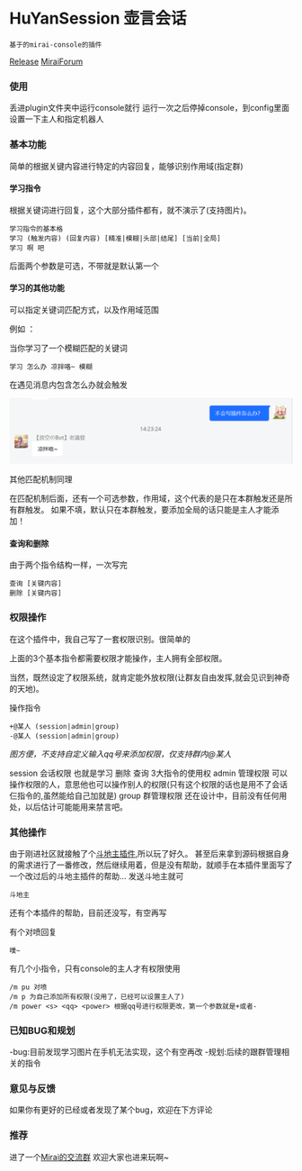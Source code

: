 # HuYanSession 壶言会话
    基于的mirai-console的插件

[Release](https://github.com/Moyuyanli/GroupSession/releases/tag/formal)
[MiraiForum]()

### 使用

丢进plugin文件夹中运行console就行
运行一次之后停掉console，到config里面设置一下主人和指定机器人

### 基本功能
    
简单的根据关键内容进行特定的内容回复，能够识别作用域(指定群)

#### 学习指令
根据关键词进行回复，这个大部分插件都有，就不演示了(支持图片)。
    
    学习指令的基本格
    学习 (触发内容) (回复内容) [精准|模糊|头部|结尾] [当前|全局]
    学习 啊 吧

后面两个参数是可选，不带就是默认第一个

#### 学习的其他功能

可以指定关键词匹配方式，以及作用域范围

例如 ：

当你学习了一个模糊匹配的关键词
    
    学习 怎么办 凉拌咯~ 模糊

在遇见消息内包含怎么办就会触发
    
![img.png](img.png)

其他匹配机制同理

在匹配机制后面，还有一个可选参数，作用域，这个代表的是只在本群触发还是所有群触发。
如果不填，默认只在本群触发，要添加全局的话只能是主人才能添加！

#### 查询和删除

由于两个指令结构一样，一次写完

    查询 [关键内容]
    删除 [关键内容]

### 权限操作

在这个插件中，我自己写了一套权限识别。很简单的

上面的3个基本指令都需要权限才能操作，主人拥有全部权限。

当然，既然设定了权限系统，就肯定能外放权限(让群友自由发挥,就会见识到神奇的天地)。

操作指令
    
    +@某人 (session|admin|group)
    -@某人 (session|admin|group)

*图方便，不支持自定义输入qq号来添加权限，仅支持群内@某人*

session 会话权限 也就是学习 删除 查询 3大指令的使用权
admin 管理权限 可以操作权限的人，意思他也可以操作别人的权限(只有这个权限的话也是用不了会话仨指令的,虽然能给自己加就是)
group 群管理权限 还在设计中，目前没有任何用处，以后估计可能能用来禁言吧。

### 其他操作

由于刚进社区就接触了个[斗地主插件](https://mirai.mamoe.net/topic/626/%E6%96%97%E5%9C%B0%E4%B8%BB-%E4%B8%80%E4%B8%AA%E5%9C%A8qq%E7%BE%A4%E5%86%85%E6%96%97%E5%9C%B0%E4%B8%BB%E7%9A%84%E6%8F%92%E4%BB%B6-%E6%9C%89%E7%BC%96%E8%AF%91),所以玩了好久。
甚至后来拿到源码根据自身的需求进行了一番修改，然后继续用着，但是没有帮助，就顺手在本插件里面写了一个改过后的斗地主插件的帮助...
发送斗地主就可

    斗地主

还有个本插件的帮助，目前还没写，有空再写

有个对喷回复
    
    噗~

有几个小指令，只有console的主人才有权限使用

    /m pu 对喷
    /m p 为自己添加所有权限(没用了，已经可以设置主人了)
    /m power <s> <qq> <power> 根据qq号进行权限更改，第一个参数就是+或者-

### 已知BUG和规划

-bug:目前发现学习图片在手机无法实现，这个有空再改
-规划:后续的跟群管理相关的指令

### 意见与反馈

如果你有更好的已经或者发现了某个bug，欢迎在下方评论

### 推荐

进了一个[Mirai的交流群](https://mirai.mamoe.net/topic/1293/%E6%88%91%E5%BB%BA%E4%BA%86%E4%B8%80%E4%B8%AAmirai%E7%9A%84qq%E7%BE%A4-%E9%9D%9E%E5%AE%98%E6%96%B9)
欢迎大家也进来玩啊~
    
    